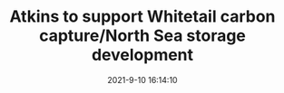 ---
"title": "Atkins to support Whitetail carbon capture/North Sea storage development"
"date": "2021-9-10 16:14:10"
"feed_name": "OFFSHOREMAG"
"feed_website": "https://www.offshore-mag.com/"
"feed_rss": "https://www.offshore-mag.com/__rss/website-scheduled-content.xml?input=%7B%22sectionAlias%22%3A%22home%22%7D"
"link": "https://www.offshore-mag.com/regional-reports/north-sea-europe/article/14210113/atkins-to-support-whitetail-carbon-capturenorth-sea-storage-development"
"file": "_posts/2021-9-10-16-14-10_OFFSHOREMAG_a085a5eddd5feebdfad709b25fe16262099795ca.md"
"accident": "0"
"drilling": "1"
---